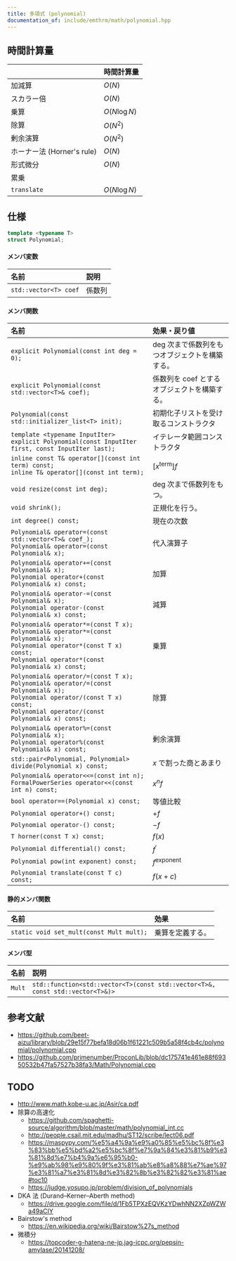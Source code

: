 ```yaml
---
title: 多項式 (polynomial)
documentation_of: include/emthrm/math/polynomial.hpp
---
```



## 時間計算量

||時間計算量|
|:--|:--|
|加減算|$O(N)$|
|スカラー倍|$O(N)$|
|乗算|$O(N\log{N})$|
|除算|$O(N^2)$|
|剰余演算|$O(N^2)$|
|ホーナー法 (Horner's rule)|$O(N)$|
|形式微分|$O(N)$|
|累乗||
|`translate`|$O(N\log{N})$|


## 仕様

```cpp
template <typename T>
struct Polynomial;
```

#### メンバ変数

|名前|説明|
|:--|:--|
|`std::vector<T> coef`|係数列|

#### メンバ関数

|名前|効果・戻り値|
|:--|:--|
|`explicit Polynomial(const int deg = 0);`|$\mathrm{deg}$ 次まで係数列をもつオブジェクトを構築する。|
|`explicit Polynomial(const std::vector<T>& coef);`|係数列を $\mathrm{coef}$ とするオブジェクトを構築する。|
|`Polynomial(const std::initializer_list<T> init);`|初期化子リストを受け取るコンストラクタ|
|`template <typename InputIter>`<br>`explicit Polynomial(const InputIter first, const InputIter last);`|イテレータ範囲コンストラクタ|
|`inline const T& operator[](const int term) const;`<br>`inline T& operator[](const int term);`|${\lbrack x^{\mathrm{term}} \rbrack}f$|
|`void resize(const int deg);`|$\mathrm{deg}$ 次まで係数列をもつ。|
|`void shrink();`|正規化を行う。|
|`int degree() const;`|現在の次数|
|`Polynomial& operator=(const std::vector<T>& coef_);`<br>`Polynomial& operator=(const Polynomial& x);`|代入演算子|
|`Polynomial& operator+=(const Polynomial& x);`<br>`Polynomial operator+(const Polynomial& x) const;`|加算|
|`Polynomial& operator-=(const Polynomial& x);`<br>`Polynomial operator-(const Polynomial& x) const;`|減算|
|`Polynomial& operator*=(const T x);`<br>`Polynomial& operator*=(const Polynomial& x);`<br>`Polynomial operator*(const T x) const;`<br>`Polynomial operator*(const Polynomial& x) const;`|乗算|
|`Polynomial& operator/=(const T x);`<br>`Polynomial& operator/=(const Polynomial& x);`<br>`Polynomial operator/(const T x) const;`<br>`Polynomial operator/(const Polynomial& x) const;`|除算|
|`Polynomial& operator%=(const Polynomial& x);`<br>`Polynomial operator%(const Polynomial& x) const;`|剰余演算|
|`std::pair<Polynomial, Polynomial> divide(Polynomial x) const;`|$x$ で割った商とあまり|
|`Polynomial& operator<<=(const int n);`<br>`FormalPowerSeries operator<<(const int n) const;`|$x^n f$|
|`bool operator==(Polynomial x) const;`|等値比較|
|`Polynomial operator+() const;`|$+{f}$|
|`Polynomial operator-() const;`|$-{f}$|
|`T horner(const T x) const;`|$f(x)$|
|`Polynomial differential() const;`|$f^{\prime}$|
|`Polynomial pow(int exponent) const;`|$f^{\mathrm{exponent}}$|
|`Polynomial translate(const T c) const;`|$f(x + c)$|

#### 静的メンバ関数

|名前|効果|
|:--|:--|
|`static void set_mult(const Mult mult);`|乗算を定義する。|

#### メンバ型

|名前|説明|
|:--|:--|
|`Mult`|`std::function<std::vector<T>(const std::vector<T>&, const std::vector<T>&)>`|


## 参考文献

- https://github.com/beet-aizu/library/blob/29e15f77befa18d06b1f61221c509b5a58f4cb4c/polynomial/polynomial.cpp
- https://github.com/primenumber/ProconLib/blob/dc175741e461e88f69350532b47fa57527b38fa3/Math/Polynomial.cpp


## TODO

- http://www.math.kobe-u.ac.jp/Asir/ca.pdf
- 除算の高速化
  - https://github.com/spaghetti-source/algorithm/blob/master/math/polynomial_int.cc
  - http://people.csail.mit.edu/madhu/ST12/scribe/lect06.pdf
  - https://maspypy.com/%e5%a4%9a%e9%a0%85%e5%bc%8f%e3%83%bb%e5%bd%a2%e5%bc%8f%e7%9a%84%e3%81%b9%e3%81%8d%e7%b4%9a%e6%95%b0-%e9%ab%98%e9%80%9f%e3%81%ab%e8%a8%88%e7%ae%97%e3%81%a7%e3%81%8d%e3%82%8b%e3%82%82%e3%81%ae#toc10
  - https://judge.yosupo.jp/problem/division_of_polynomials
- DKA 法 (Durand–Kerner–Aberth method)
  - https://drive.google.com/file/d/1Fb5TPXzEQVKzYDwhNN2XZpWZWa49aCIY
- Bairstow's method
  - https://en.wikipedia.org/wiki/Bairstow%27s_method
- 微積分
  - https://topcoder-g-hatena-ne-jp.jag-icpc.org/pepsin-amylase/20141208/

